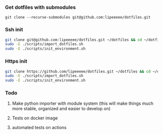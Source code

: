 ### Get dotfiles with submodules
```
git clone --recurse-submodules git@github.com:lipeeeee/dotfiles.git
```

### Ssh init 
```bash
git clone git@github.com:lipeeeee/dotfiles.git ~/dotfiles && cd ~/dotfiles
sudo -E ./scripts/import_dotfiles.sh
sudo -E ./scripts/init_environment.sh
```

### Https init 
```bash
git clone https://github.com/lipeeeee/dotfiles.git ~/dotfiles && cd ~/dotfiles
sudo -E ./scripts/import_dotfiles.sh
sudo -E ./scripts/init_environment.sh
```

### Todo
1. Make python importer with module system
(this will make things much more stable, organized and easier to develop on)

2. Tests on docker image

3. automated tests on actions